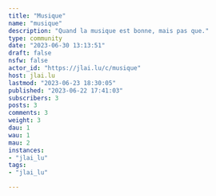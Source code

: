 ```yaml
---
title: "Musique" 
name: "musique"
description: "Quand la musique est bonne, mais pas que."
type: community
date: "2023-06-30 13:13:51"
draft: false
nsfw: false
actor_id: "https://jlai.lu/c/musique"
host: jlai.lu
lastmod: "2023-06-23 18:30:05"
published: "2023-06-22 17:41:03"
subscribers: 3
posts: 3
comments: 3
weight: 3
dau: 1
wau: 1
mau: 2
instances:
- "jlai_lu"
tags: 
- "jlai_lu"

---
```

